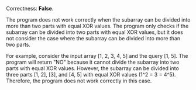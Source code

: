 Correctness: **False**.

The program does not work correctly when the subarray can be divided into more than two parts with equal XOR values. The program only checks if the subarray can be divided into two parts with equal XOR values, but it does not consider the case where the subarray can be divided into more than two parts.

For example, consider the input array [1, 2, 3, 4, 5] and the query [1, 5]. The program will return "NO" because it cannot divide the subarray into two parts with equal XOR values. However, the subarray can be divided into three parts [1, 2], [3], and [4, 5] with equal XOR values (1^2 = 3 = 4^5). Therefore, the program does not work correctly in this case.